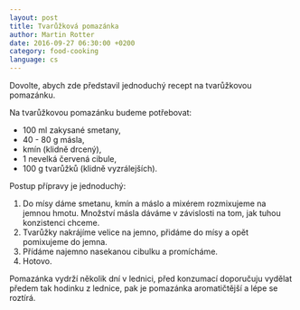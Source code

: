 ```yaml
---
layout: post
title: Tvarůžková pomazánka
author: Martin Rotter
date: 2016-09-27 06:30:00 +0200
category: food-cooking
language: cs
---
```


Dovolte, abych zde představil jednoduchý recept na tvarůžkovou pomazánku.
<!--more-->

Na tvarůžkovou pomazánku budeme potřebovat:
* 100 ml zakysané smetany,
* 40 - 80 g másla,
* kmín (klidně drcený),
* 1 nevelká červená cibule,
* 100 g tvarůžků (klidně vyzrálejších).

Postup přípravy je jednoduchý:

1. Do mísy dáme smetanu, kmín a máslo a mixérem rozmixujeme na jemnou hmotu. Množství másla dáváme v závislosti na tom, jak tuhou konzistenci chceme.
2. Tvarůžky nakrájíme velice na jemno, přidáme do mísy a opět pomixujeme do jemna.
3. Přídáme najemno nasekanou cibulku a promícháme.
4. Hotovo.

Pomazánka vydrží několik dní v lednici, před konzumací doporučuju vydělat předem tak hodinku z lednice, pak je pomazánka aromatičtější a lépe se roztírá.